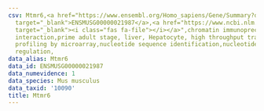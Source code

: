 ```yaml
---
csv: Mtmr6,<a href="https://www.ensembl.org/Homo_sapiens/Gene/Summary?db=core;g=ENSMUSG00000021987"
  target="_blank">ENSMUSG00000021987</a>,<a href="https://www.ncbi.nlm.nih.gov/pubmed/23834426"
  target="_blank"><i class="fas fa-file"></i></a>",chromatin immunoprecipitation assay,direct
  interaction,prime adult stage, liver, Hepatocyte, high throughput transcription
  profiling by microarray,nucleotide sequence identification,nucleotide sequence identification,transcriptional
  regulation,
data_alias: Mtmr6
data_id: ENSMUSG00000021987
data_numevidence: 1
data_species: Mus musculus
data_taxid: '10090'
title: Mtmr6
---
```

